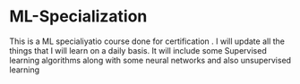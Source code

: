 # ML-Specialization

This is a ML specialiyatio course done for certification . I will update all  the things that I will learn on a daily basis.
It will include some Supervised learning algorithms along with some neural networks and also unsupervised learning
